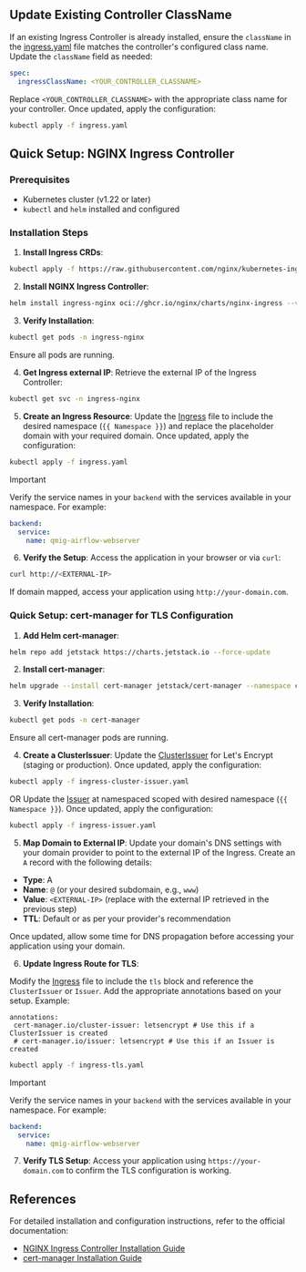 ## Update Existing Controller ClassName

If an existing Ingress Controller is already installed, ensure the `className` in the [ingress.yaml](ingress.yaml) file matches the controller's configured class name. Update the `className` field as needed:

```yaml
spec:
  ingressClassName: <YOUR_CONTROLLER_CLASSNAME>
```

Replace `<YOUR_CONTROLLER_CLASSNAME>` with the appropriate class name for your controller. Once updated, apply the configuration:

```bash
kubectl apply -f ingress.yaml
```

## Quick Setup: NGINX Ingress Controller

### Prerequisites
- Kubernetes cluster (v1.22 or later)
- `kubectl` and `helm` installed and configured

### Installation Steps

1. **Install Ingress CRDs**:
  ```bash
  kubectl apply -f https://raw.githubusercontent.com/nginx/kubernetes-ingress/v5.0.0/deploy/crds.yaml
  ```

2. **Install NGINX Ingress Controller**:
  ```bash
  helm install ingress-nginx oci://ghcr.io/nginx/charts/nginx-ingress --version 2.1.0 --create-namespace -n ingress-nginx
  ```

3. **Verify Installation**:
  ```bash
  kubectl get pods -n ingress-nginx
  ```

  Ensure all pods are running.

4. **Get Ingress external IP**:
  Retrieve the external IP of the Ingress Controller:
  ```bash
  kubectl get svc -n ingress-nginx
  ```
  
5. **Create an Ingress Resource**:
  Update the [Ingress](ingress.yaml) file to include the desired namespace (`{{ Namespace }}`) and replace the placeholder domain with your required domain. Once updated, apply the configuration:

  ```bash
  kubectl apply -f ingress.yaml
  ```

  > [!IMPORTANT]
  > Verify the service names in your `backend` with the services available in your namespace. For example:
  > ```yaml
  > backend:
  >   service:
  >     name: qmig-airflow-webserver
  > ```

6. **Verify the Setup**:
  Access the application in your browser or via `curl`:
  ```bash
  curl http://<EXTERNAL-IP>
  ```

  If domain mapped, access your application using `http://your-domain.com`.


### Quick Setup: cert-manager for TLS Configuration

1. **Add Helm cert-manager**:
  ```bash
  helm repo add jetstack https://charts.jetstack.io --force-update
  ```

2. **Install cert-manager**:
  ```bash
  helm upgrade --install cert-manager jetstack/cert-manager --namespace cert-manager --set crds.enabled=true --create-namespace
  ```

3. **Verify Installation**:
  ```bash
  kubectl get pods -n cert-manager
  ```

  Ensure all cert-manager pods are running.

4. **Create a ClusterIssuer**:
  Update the [ClusterIssuer](ingress-cluster-issuer.yaml) for Let's Encrypt (staging or production). Once updated, apply the configuration:
  
  ```bash
  kubectl apply -f ingress-cluster-issuer.yaml
  ```
  
  OR
  Update the [Issuer](ingress-issuer.yaml) at namespaced scoped with desired namespace (`{{ Namespace }}`). Once updated, apply the configuration:
  
  ```bash
  kubectl apply -f ingress-issuer.yaml
  ```

5. **Map Domain to External IP**:
  Update your domain's DNS settings with your domain provider to point to the external IP of the Ingress. Create an `A` record with the following details:

  - **Type**: A
  - **Name**: `@` (or your desired subdomain, e.g., `www`)
  - **Value**: `<EXTERNAL-IP>` (replace with the external IP retrieved in the previous step)
  - **TTL**: Default or as per your provider's recommendation

  Once updated, allow some time for DNS propagation before accessing your application using your domain.

6. **Update Ingress Route for TLS**:

  Modify the [Ingress](ingress-tls.yaml) file to include the `tls` block and reference the `ClusterIssuer` or `Issuer`. Add the appropriate annotations based on your setup. Example:

    annotations:
     cert-manager.io/cluster-issuer: letsencrypt # Use this if a ClusterIssuer is created
     # cert-manager.io/issuer: letsencrypt # Use this if an Issuer is created

  ```bash
  kubectl apply -f ingress-tls.yaml
  ```

  > [!IMPORTANT]
  > Verify the service names in your `backend` with the services available in your namespace. For example:
  > ```yaml
  > backend:
  >   service:
  >     name: qmig-airflow-webserver
  > ```

7. **Verify TLS Setup**:
  Access your application using `https://your-domain.com` to confirm the TLS configuration is working.


## References

For detailed installation and configuration instructions, refer to the official documentation:

- [NGINX Ingress Controller Installation Guide](https://docs.nginx.com/nginx-ingress-controller/installation/installing-nic/installation-with-helm/)
- [cert-manager Installation Guide](https://cert-manager.io/docs/installation/helm/)
